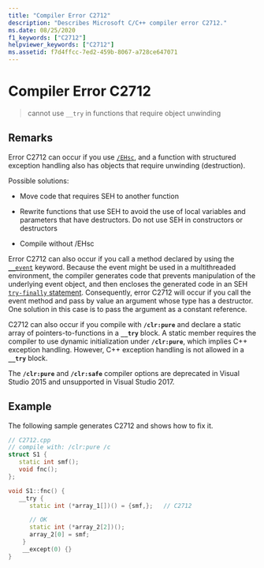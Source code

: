 ```yaml
---
title: "Compiler Error C2712"
description: "Describes Microsoft C/C++ compiler error C2712."
ms.date: 08/25/2020
f1_keywords: ["C2712"]
helpviewer_keywords: ["C2712"]
ms.assetid: f7d4ffcc-7ed2-459b-8067-a728ce647071
---
```

# Compiler Error C2712

> cannot use `__try` in functions that require object unwinding

## Remarks

Error C2712 can occur if you use [`/EHsc`](../../build/reference/eh-exception-handling-model.md), and a function with structured exception handling also has objects that require unwinding (destruction).

Possible solutions:

- Move code that requires SEH to another function

- Rewrite functions that use SEH to avoid the use of local variables and parameters that have destructors. Do not use SEH in constructors or destructors

- Compile without /EHsc

Error C2712 can also occur if you call a method declared by using the [`__event`](../../cpp/event.md) keyword. Because the event might be used in a multithreaded environment, the compiler generates code that prevents manipulation of the underlying event object, and then encloses the generated code in an SEH [`try-finally` statement](../../cpp/try-finally-statement.md). Consequently, error C2712 will occur if you call the event method and pass by value an argument whose type has a destructor. One solution in this case is to pass the argument as a constant reference.

C2712 can also occur if you compile with **`/clr:pure`** and declare a static array of pointers-to-functions in a **`__try`** block. A static member requires the compiler to use dynamic initialization under **`/clr:pure`**, which implies C++ exception handling. However, C++ exception handling is not allowed in a **`__try`** block.

The **`/clr:pure`** and **`/clr:safe`** compiler options are deprecated in Visual Studio 2015 and unsupported in Visual Studio 2017.

## Example

The following sample generates C2712 and shows how to fix it.

```cpp
// C2712.cpp
// compile with: /clr:pure /c
struct S1 {
   static int smf();
   void fnc();
};

void S1::fnc() {
   __try {
      static int (*array_1[])() = {smf,};   // C2712

      // OK
      static int (*array_2[2])();
      array_2[0] = smf;
    }
    __except(0) {}
}
```
